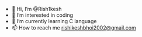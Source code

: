 - 👋 Hi, I’m @Rish1kesh
- 👀 I’m interested in coding
- 🌱 I’m currently learning C language
- 📫 How to reach me rishikeshbhoi2002@gmail.com

<!---
Rish1kesh/Rish1kesh is a ✨ special ✨ repository because its `README.md` (this file) appears on your GitHub profile.
You can click the Preview link to take a look at your changes.
--->
